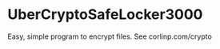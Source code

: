 UberCryptoSafeLocker3000
========================

Easy, simple program to encrypt files. See corlinp.com/crypto
